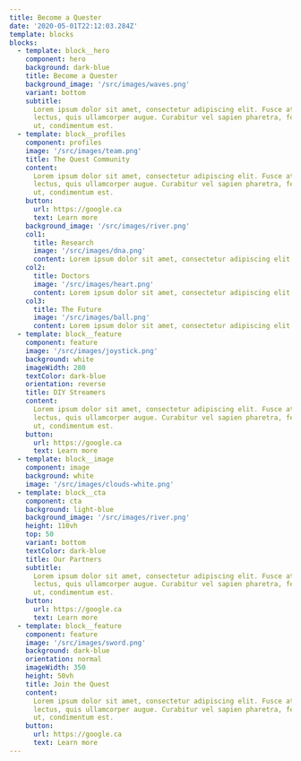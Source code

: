 ```yaml
---
title: Become a Quester
date: '2020-05-01T22:12:03.284Z'
template: blocks
blocks:
  - template: block__hero
    component: hero
    background: dark-blue
    title: Become a Quester
    background_image: '/src/images/waves.png'
    variant: bottom
    subtitle:
      Lorem ipsum dolor sit amet, consectetur adipiscing elit. Fusce at vehicula
      lectus, quis ullamcorper augue. Curabitur vel sapien pharetra, fermentum elit
      ut, condimentum est.
  - template: block__profiles
    component: profiles
    image: '/src/images/team.png'
    title: The Quest Community
    content:
      Lorem ipsum dolor sit amet, consectetur adipiscing elit. Fusce at vehicula
      lectus, quis ullamcorper augue. Curabitur vel sapien pharetra, fermentum elit
      ut, condimentum est.
    button:
      url: https://google.ca
      text: Learn more
    background_image: '/src/images/river.png'
    col1:
      title: Research
      image: '/src/images/dna.png'
      content: Lorem ipsum dolor sit amet, consectetur adipiscing elit. Fusce at vehicula lectus, quis ullamcorper augue.
    col2:
      title: Doctors
      image: '/src/images/heart.png'
      content: Lorem ipsum dolor sit amet, consectetur adipiscing elit. Fusce at vehicula lectus, quis ullamcorper augue.
    col3:
      title: The Future
      image: '/src/images/ball.png'
      content: Lorem ipsum dolor sit amet, consectetur adipiscing elit. Fusce at vehicula lectus, quis ullamcorper augue.
  - template: block__feature
    component: feature
    image: '/src/images/joystick.png'
    background: white
    imageWidth: 280
    textColor: dark-blue
    orientation: reverse
    title: DIY Streamers
    content:
      Lorem ipsum dolor sit amet, consectetur adipiscing elit. Fusce at vehicula
      lectus, quis ullamcorper augue. Curabitur vel sapien pharetra, fermentum elit
      ut, condimentum est.
    button:
      url: https://google.ca
      text: Learn more
  - template: block__image
    component: image
    background: white
    image: '/src/images/clouds-white.png'
  - template: block__cta
    component: cta
    background: light-blue
    background_image: '/src/images/river.png'
    height: 110vh
    top: 50
    variant: bottom
    textColor: dark-blue
    title: Our Partners
    subtitle:
      Lorem ipsum dolor sit amet, consectetur adipiscing elit. Fusce at vehicula
      lectus, quis ullamcorper augue. Curabitur vel sapien pharetra, fermentum elit
      ut, condimentum est.
    button:
      url: https://google.ca
      text: Learn more
  - template: block__feature
    component: feature
    image: '/src/images/sword.png'
    background: dark-blue
    orientation: normal
    imageWidth: 350
    height: 50vh
    title: Join the Quest
    content:
      Lorem ipsum dolor sit amet, consectetur adipiscing elit. Fusce at vehicula
      lectus, quis ullamcorper augue. Curabitur vel sapien pharetra, fermentum elit
      ut, condimentum est.
    button:
      url: https://google.ca
      text: Learn more
---
```

